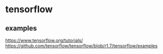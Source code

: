 # tensorflow

## examples

https://www.tensorflow.org/tutorials/
https://github.com/tensorflow/tensorflow/blob/r1.7/tensorflow/examples
